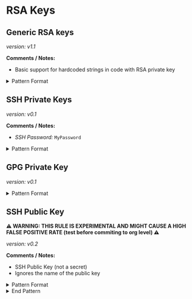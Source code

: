 <!-- WARNING: This README is generated automatically
-->
# RSA Keys

## Generic RSA keys



*version: v1.1*

**Comments / Notes:**

- Basic support for hardcoded strings in code with RSA private key


<details>
<summary>Pattern Format</summary>
<p>

```regex
--BEGIN (?:[A-Z]+ )?PRIVATE KEY--+(\\r|\\n|)+[a-zA-Z0-9+/=\s]+(\\r|\\n|)+--+END (?:[A-Z]+ )?PRIVATE KEY--
```

</p>
</details>



## SSH Private Keys



*version: v0.1*

**Comments / Notes:**

- *SSH Password:* `MyPassword`


<details>
<summary>Pattern Format</summary>
<p>

```regex
--BEGIN OPENSSH PRIVATE KEY--+[a-zA-Z0-9+/=\s]+--+END OPENSSH PRIVATE KEY--
```

</p>
</details>



## GPG Private Key



*version: v0.1*



<details>
<summary>Pattern Format</summary>
<p>

```regex
--BEGIN PGP PRIVATE KEY BLOCK--+(?:[\r\n]+((Version|Comment|MessageID|Hash|Charset): [^\r\n]+[\r\n]+)+[\r\n]+)?[a-zA-Z0-9+/=\s]+--+END PGP PRIVATE KEY BLOCK--
```

</p>
</details>



## SSH Public Key

**⚠️ WARNING: THIS RULE IS EXPERIMENTAL AND MIGHT CAUSE A HIGH FALSE POSITIVE RATE (test before commiting to org level) ⚠️**

*version: v0.2*

**Comments / Notes:**

- SSH Public Key (not a secret)
- Ignores the name of the public key


<details>
<summary>Pattern Format</summary>
<p>

```regex
ssh-rsa(\s)+[a-zA-Z0-9\/\+=]{20,}
```

</p>
</details>

<details>
<summary>End Pattern</summary>
<p>

```regex
\z|(\s)+[a-zA-Z0-9@-]+
```

</p>
</details>